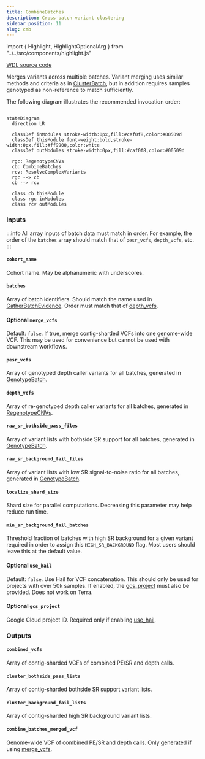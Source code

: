 ```yaml
---
title: CombineBatches
description: Cross-batch variant clustering
sidebar_position: 11
slug: cmb
---
```


import { Highlight, HighlightOptionalArg } from "../../src/components/highlight.js"

[WDL source code](https://github.com/broadinstitute/gatk-sv/blob/main/wdl/CombineBatches.wdl)

Merges variants across multiple batches. Variant merging uses similar methods and criteria as in [ClusterBatch](./cb), 
but in addition requires samples genotyped as non-reference to match sufficiently.

The following diagram illustrates the recommended invocation order:

```mermaid

stateDiagram
  direction LR
    
  classDef inModules stroke-width:0px,fill:#caf0f8,color:#00509d
  classDef thisModule font-weight:bold,stroke-width:0px,fill:#ff9900,color:white
  classDef outModules stroke-width:0px,fill:#caf0f8,color:#00509d

  rgc: RegenotypeCNVs
  cb: CombineBatches
  rcv: ResolveComplexVariants
  rgc --> cb
  cb --> rcv
  
  class cb thisModule
  class rgc inModules
  class rcv outModules
```

### Inputs

:::info
All array inputs of batch data must match in order. For example, the order of the `batches` array should match that of
`pesr_vcfs`, `depth_vcfs`, etc.
:::

#### `cohort_name`
Cohort name. May be alphanumeric with underscores.

#### `batches`
Array of batch identifiers. Should match the name used in [GatherBatchEvidence](./gbe#batch). Order must match that of [depth_vcfs](#depth_vcfs).

#### <HighlightOptionalArg>Optional</HighlightOptionalArg>  `merge_vcfs`
Default: `false`. If true, merge contig-sharded VCFs into one genome-wide VCF. This may be used for convenience but cannot be used with 
downstream workflows.

#### `pesr_vcfs`
Array of genotyped depth caller variants for all batches, generated in [GenotypeBatch](./gb#genotyped_depth_vcf).

#### `depth_vcfs`
Array of re-genotyped depth caller variants for all batches, generated in [RegenotypeCNVs](./rgcnvs#regenotyped_depth_vcfs).

#### `raw_sr_bothside_pass_files`
Array of variant lists with bothside SR support for all batches, generated in [GenotypeBatch](./gb#sr_bothside_pass).

#### `raw_sr_background_fail_files`
Array of variant lists with low SR signal-to-noise ratio for all batches, generated in [GenotypeBatch](./gb#sr_background_fail).

#### `localize_shard_size`
Shard size for parallel computations. Decreasing this parameter may help reduce run time.

#### `min_sr_background_fail_batches`
Threshold fraction of batches with high SR background for a given variant required in order to assign this 
`HIGH_SR_BACKGROUND` flag. Most users should leave this at the default value.

#### <HighlightOptionalArg>Optional</HighlightOptionalArg> `use_hail`
Default: `false`. Use Hail for VCF concatenation. This should only be used for projects with over 50k samples. If enabled, the 
[gcs_project](#gcs_project) must also be provided. Does not work on Terra.

#### <HighlightOptionalArg>Optional</HighlightOptionalArg> `gcs_project`
Google Cloud project ID. Required only if enabling [use_hail](#optional-use_hail).

### Outputs

#### `combined_vcfs`
Array of contig-sharded VCFs of combined PE/SR and depth calls.

#### `cluster_bothside_pass_lists`
Array of contig-sharded bothside SR support variant lists.

#### `cluster_background_fail_lists`
Array of contig-sharded high SR background variant lists.

#### `combine_batches_merged_vcf`
Genome-wide VCF of combined PE/SR and depth calls. Only generated if using [merge_vcfs](#optional--merge_vcfs).
